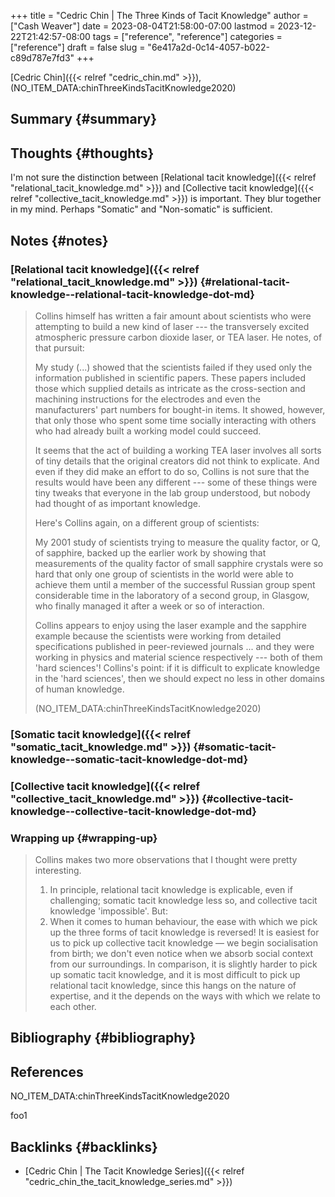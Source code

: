 +++
title = "Cedric Chin | The Three Kinds of Tacit Knowledge"
author = ["Cash Weaver"]
date = 2023-08-04T21:58:00-07:00
lastmod = 2023-12-22T21:42:57-08:00
tags = ["reference", "reference"]
categories = ["reference"]
draft = false
slug = "6e417a2d-0c14-4057-b022-c89d787e7fd3"
+++

[Cedric Chin]({{< relref "cedric_chin.md" >}}), (NO_ITEM_DATA:chinThreeKindsTacitKnowledge2020)


## Summary {#summary}


## Thoughts {#thoughts}

I'm not sure the distinction between [Relational tacit knowledge]({{< relref "relational_tacit_knowledge.md" >}}) and [Collective tacit knowledge]({{< relref "collective_tacit_knowledge.md" >}}) is important. They blur together in my mind. Perhaps "Somatic" and "Non-somatic" is sufficient.


## Notes {#notes}


### [Relational tacit knowledge]({{< relref "relational_tacit_knowledge.md" >}}) {#relational-tacit-knowledge--relational-tacit-knowledge-dot-md}

> Collins himself has written a fair amount about scientists who were attempting to build a new kind of laser --- the transversely excited atmospheric pressure carbon dioxide laser, or TEA laser. He notes, of that pursuit:
>
> <div class="quote2">
>
> My study (...) showed that the scientists failed if they used only the information published in scientific papers. These papers included those which supplied details as intricate as the cross-section and machining instructions for the electrodes and even the manufacturers' part numbers for bought-in items. It showed, however, that only those who spent some time socially interacting with others who had already built a working model could succeed.
>
> </div>
>
> It seems that the act of building a working TEA laser involves all sorts of tiny details that the original creators did not think to explicate. And even if they did make an effort to do so, Collins is not sure that the results would have been any different --- some of these things were tiny tweaks that everyone in the lab group understood, but nobody had thought of as important knowledge.
>
> Here's Collins again, on a different group of scientists:
>
> <div class="quote2">
>
> My 2001 study of scientists trying to measure the quality factor, or Q, of sapphire, backed up the earlier work by showing that measurements of the quality factor of small sapphire crystals were so hard that only one group of scientists in the world were able to achieve them until a member of the successful Russian group spent considerable time in the laboratory of a second group, in Glasgow, who finally managed it after a week or so of interaction.
>
> </div>
>
> Collins appears to enjoy using the laser example and the sapphire example because the scientists were working from detailed specifications published in peer-reviewed journals ... and they were working in physics and material science respectively --- both of them 'hard sciences'! Collins's point: if it is difficult to explicate knowledge in the 'hard sciences', then we should expect no less in other domains of human knowledge.
>
> (NO_ITEM_DATA:chinThreeKindsTacitKnowledge2020)


### [Somatic tacit knowledge]({{< relref "somatic_tacit_knowledge.md" >}}) {#somatic-tacit-knowledge--somatic-tacit-knowledge-dot-md}


### [Collective tacit knowledge]({{< relref "collective_tacit_knowledge.md" >}}) {#collective-tacit-knowledge--collective-tacit-knowledge-dot-md}


### Wrapping up {#wrapping-up}

> Collins makes two more observations that I thought were pretty interesting.
>
> 1.  In principle, relational tacit knowledge is explicable, even if challenging; somatic tacit knowledge less so, and collective tacit knowledge 'impossible'. But:
> 2.  When it comes to human behaviour, the ease with which we pick up the three forms of tacit knowledge is reversed! It is easiest for us to pick up collective tacit knowledge — we begin socialisation from birth; we don't even notice when we absorb social context from our surroundings. In comparison, it is slightly harder to pick up somatic tacit knowledge, and it is most difficult to pick up relational tacit knowledge, since this hangs on the nature of expertise, and it the depends on the ways with which we relate to each other.


## Bibliography {#bibliography}

## References

<style>.csl-entry{text-indent: -1.5em; margin-left: 1.5em;}</style><div class="csl-bib-body">
  <div class="csl-entry">NO_ITEM_DATA:chinThreeKindsTacitKnowledge2020</div>
</div>

foo1


## Backlinks {#backlinks}

-   [Cedric Chin | The Tacit Knowledge Series]({{< relref "cedric_chin_the_tacit_knowledge_series.md" >}})
